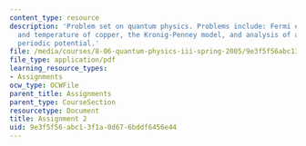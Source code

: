 ```yaml
---
content_type: resource
description: 'Problem set on quantum physics. Problems include: Fermi energy, velocity
  and temperature of copper, the Kronig-Penney model, and analysis of a general one-dimensional
  periodic potential.'
file: /media/courses/8-06-quantum-physics-iii-spring-2005/9e3f5f56abc13f1a0d676bddf6456e44_ps2.pdf
file_type: application/pdf
learning_resource_types:
- Assignments
ocw_type: OCWFile
parent_title: Assignments
parent_type: CourseSection
resourcetype: Document
title: Assignment 2
uid: 9e3f5f56-abc1-3f1a-0d67-6bddf6456e44
---
```

